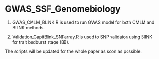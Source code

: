 # GWAS_SSF_Genomebiology

1) GWAS_CMLM_BLINK.R is used to run GWAS model for both CMLM and BLINK methods. 

2) Validation_GapitBlink_SNParray.R is used to SNP validaion using BlINK for trait budburst stage (BB). 

The scripts will be updated for the whole paper as soon as possible. 

